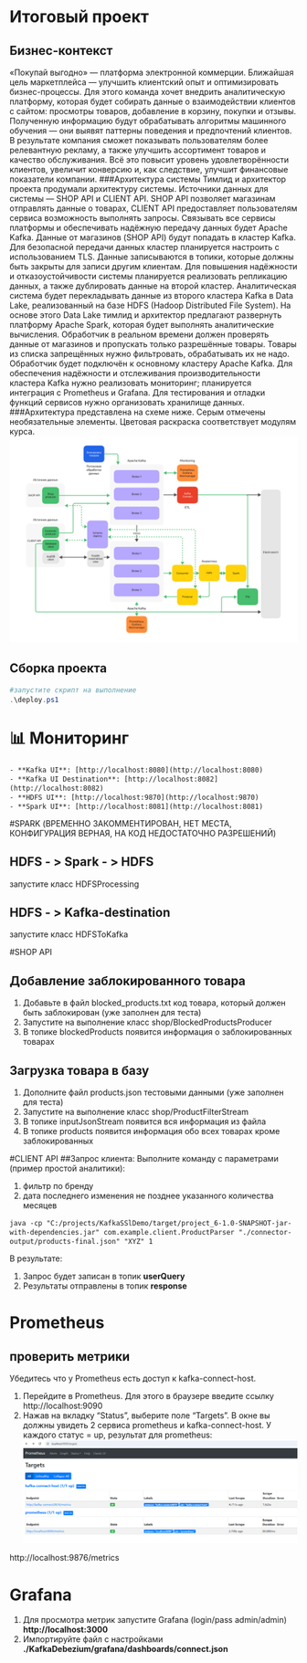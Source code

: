 # Итоговый проект 
## Бизнес-контекст
«Покупай выгодно» — платформа электронной коммерции. Ближайшая цель маркетплейса — улучшить клиентский опыт и оптимизировать бизнес-процессы. Для этого команда хочет внедрить аналитическую платформу, которая будет собирать данные о взаимодействии клиентов с сайтом: просмотры товаров, добавление в корзину, покупки и отзывы. Полученную информацию будут обрабатывать алгоритмы машинного обучения — они выявят паттерны поведения и предпочтений клиентов.
В результате компания сможет показывать пользователям более релевантную рекламу, а также улучшить ассортимент товаров и качество обслуживания. Всё это повысит уровень удовлетворённости клиентов, увеличит конверсию и, как следствие, улучшит финансовые показатели компании.
###Архитектура системы
Тимлид и архитектор проекта продумали архитектуру системы.
Источники данных для системы — SHOP API и CLIENT API. SHOP API позволяет магазинам отправлять данные о товарах, CLIENT API предоставляет пользователям сервиса возможность выполнять запросы.
Связывать все сервисы платформы и обеспечивать надёжную передачу данных будет Apache Kafka. Данные от магазинов (SHOP API) будут попадать в кластер Kafka. Для безопасной передачи данных кластер планируется настроить с использованием TLS. Данные записываются в топики, которые должны быть закрыты для записи другим клиентам.
Для повышения надёжности и отказоустойчивости системы планируется реализовать репликацию данных, а также дублировать данные на второй кластер.
Аналитическая система будет перекладывать данные из второго кластера Kafka в Data Lake, реализованный на базе HDFS (Hadoop Distributed File System). На основе этого Data Lake тимлид и архитектор предлагают развернуть платформу Apache Spark, которая будет выполнять аналитические вычисления.
Обработчик в реальном времени должен проверять данные от магазинов и пропускать только разрешённые товары. Товары из списка запрещённых нужно фильтровать, обрабатывать их не надо. Обработчик будет подключён к основному кластеру Apache Kafka.
Для обеспечения надёжности и отслеживания производительности кластера Kafka нужно реализовать мониторинг; планируется интеграция с Prometheus и Grafana.
Для тестирования и отладки функций сервисов нужно организовать хранилище данных.
###Архитектура представлена на схеме ниже.
Серым отмечены необязательные элементы. Цветовая раскраска соответствует модулям курса.  
![img.png](img.png)

## Сборка проекта
 ```powershell
#запустите скрипт на выполнение
.\deploy.ps1
 ```

# 📊 Мониторинг
```
- **Kafka UI**: [http://localhost:8080](http://localhost:8080)
- **Kafka UI Destination**: [http://localhost:8082](http://localhost:8082) 
- **HDFS UI**: [http://localhost:9870](http://localhost:9870)
- **Spark UI**: [http://localhost:8081](http://localhost:8081)
```

#SPARK 
(ВРЕМЕННО ЗАКОММЕНТИРОВАН, НЕТ МЕСТА, КОНФИГУРАЦИЯ ВЕРНАЯ, НА КОД НЕДОСТАТОЧНО РАЗРЕШЕНИЙ)
## HDFS - > Spark - > HDFS
запустите класс HDFSProcessing
## HDFS - > Kafka-destination
запустите класс HDFSToKafka

#SHOP API
## Добавление заблокированного товара
1. Добавьте в файл blocked_products.txt код товара, который должен быть заблокирован (уже заполнен для теста)
2. Запустите на выполнение класс shop/BlockedProductsProducer
3. В топике blockedProducts появится информация о заблокированных товарах
## Загрузка товара в базу
1. Дополните файл products.json тестовыми данными (уже заполнен для теста)
2. Запустите на выполнение класс shop/ProductFilterStream
3. В топике inputJsonStream появится вся информация из файла
4. В топике products появится информация обо всех товарах кроме заблокированных

#CLIENT API
##Запрос клиента:
Выполните команду с параметрами (пример простой аналитики):
1. фильтр по бренду
2. дата последнего изменения не позднее указанного количества месяцев
```
java -cp "C:/projects/KafkaSSlDemo/target/project_6-1.0-SNAPSHOT-jar-with-dependencies.jar" com.example.client.ProductParser "./connector-output/products-final.json" "XYZ" 1
```
В результате:
1. Запрос будет записан в топик **userQuery**
2. Результаты отправлены в топик **response**


# Prometheus
## проверить метрики
Убедитесь что у Prometheus есть доступ к kafka-connect-host. 
1. Перейдите в Prometheus. Для этого в браузере введите ссылку http://localhost:9090
2. Нажав на вкладку “Status”, выберите поле “Targets”. В окне вы должны увидеть 2 сервиса
prometheus и kafka-connect-host. У каждого статус = up, результат для prometheus:
![img_1.png](img_1.png)

http://localhost:9876/metrics
# Grafana
1. Для просмотра метрик запустите Grafana (login/pass admin/admin) **http://localhost:3000**
2. Импортируйте файл с настройками **./KafkaDebezium/grafana/dashboards/connect.json**